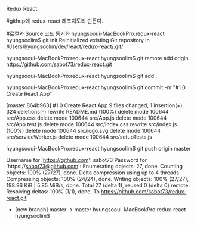 Redux React


#githup에 redux-react 레포지토리 만든다.

#로컬과 Source 코드 동기화
hyungsooui-MacBookPro:redux-react hyungsoolim$ git init
   Reinitialized existing Git repository in /Users/hyungsoolim/dev/react/redux-react/.git/

hyungsooui-MacBookPro:redux-react hyungsoolim$ git remote add origin https://github.com/sabot73/redux-react.git


hyungsooui-MacBookPro:redux-react hyungsoolim$ git add .


hyungsooui-MacBookPro:redux-react hyungsoolim$ git commit -m "#1.0 Create React App"

[master 864b963] #1.0 Create React App
 9 files changed, 1 insertion(+), 324 deletions(-)
 rewrite README.md (100%)
 delete mode 100644 src/App.css
 delete mode 100644 src/App.js
 delete mode 100644 src/App.test.js
 delete mode 100644 src/index.css
 rewrite src/index.js (100%)
 delete mode 100644 src/logo.svg
 delete mode 100644 src/serviceWorker.js
 delete mode 100644 src/setupTests.js

hyungsooui-MacBookPro:redux-react hyungsoolim$ git push origin master

Username for 'https://github.com': sabot73 
Password for 'https://sabot73@github.com': 
Enumerating objects: 27, done.
Counting objects: 100% (27/27), done.
Delta compression using up to 4 threads
Compressing objects: 100% (24/24), done.
Writing objects: 100% (27/27), 198.96 KiB | 5.85 MiB/s, done.
Total 27 (delta 1), reused 0 (delta 0)
remote: Resolving deltas: 100% (1/1), done.
To https://github.com/sabot73/redux-react.git
 * [new branch]      master -> master
hyungsooui-MacBookPro:redux-react hyungsoolim$ 
